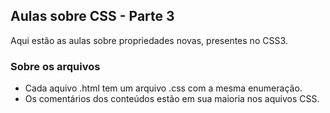 ## Aulas sobre CSS - Parte 3

Aqui estão as aulas sobre propriedades novas, presentes no CSS3.

### Sobre os arquivos

* Cada aquivo .html tem um arquivo .css com a mesma enumeração.
* Os comentários dos conteúdos estão em sua maioria nos aquivos CSS.